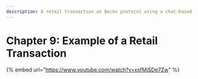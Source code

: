 ```yaml
---
description: A retail transaction on Beckn protocol using a chat-based application
---
```


# Chapter 9: Example of a Retail Transaction

{% embed url="https://www.youtube.com/watch?v=xsfMjSDe7Zw" %}
